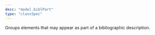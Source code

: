```yaml
---
desc: "model.biblPart"
type: "classSpec"
---
```


Groups elements that may appear as part of a bibliographic description.